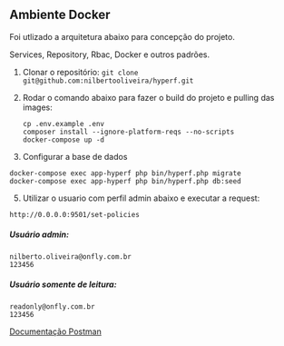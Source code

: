 ## Ambiente Docker

Foi utlizado a arquitetura abaixo para concepção do projeto.

Services, Repository, Rbac, Docker e outros padrões.

1. Clonar o repositório:
   `git clone git@github.com:nilbertooliveira/hyperf.git`

2. Rodar o comando abaixo para fazer o build do projeto e pulling das images:
   ```
   cp .env.example .env
   composer install --ignore-platform-reqs --no-scripts
   docker-compose up -d
   ```
4. Configurar a base de dados
```
docker-compose exec app-hyperf php bin/hyperf.php migrate
docker-compose exec app-hyperf php bin/hyperf.php db:seed
```

5. Utilizar o usuario com perfil admin abaixo e executar a request:
```
http://0.0.0.0:9501/set-policies
 ```

##### Usuário admin:
```
nilberto.oliveira@onfly.com.br
123456
```
##### Usuário somente de leitura:
```
readonly@onfly.com.br
123456
```

[Documentação Postman](https://documenter.getpostman.com/view/10569259/2s93eR5wJ3)
